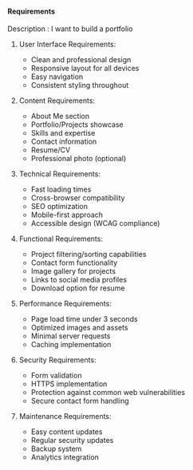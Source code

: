 #### Requirements

Description : I want to build a portfolio

1. User Interface Requirements:
   - Clean and professional design
   - Responsive layout for all devices
   - Easy navigation
   - Consistent styling throughout
   


2. Content Requirements:
   - About Me section
   - Portfolio/Projects showcase
   - Skills and expertise
   - Contact information
   - Resume/CV
   - Professional photo (optional)

3. Technical Requirements:
   - Fast loading times
   - Cross-browser compatibility
   - SEO optimization
   - Mobile-first approach
   - Accessible design (WCAG compliance)

4. Functional Requirements:
   - Project filtering/sorting capabilities
   - Contact form functionality
   - Image gallery for projects
   - Links to social media profiles
   - Download option for resume

5. Performance Requirements:
   - Page load time under 3 seconds
   - Optimized images and assets
   - Minimal server requests
   - Caching implementation

6. Security Requirements:
   - Form validation
   - HTTPS implementation
   - Protection against common web vulnerabilities
   - Secure contact form handling

7. Maintenance Requirements:
   - Easy content updates
   - Regular security updates
   - Backup system
   - Analytics integration
